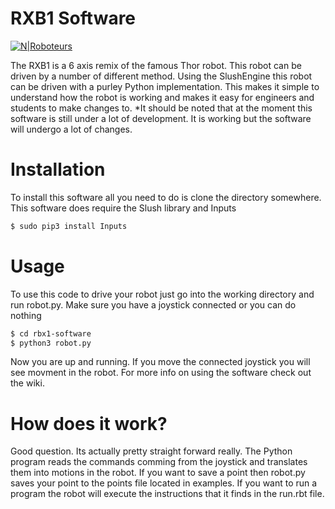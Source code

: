 # RXB1 Software

[![N|Roboteurs](https://cdn.shopify.com/s/files/1/0742/2899/files/logosmall.png?575371702457707276
)](https://www.roboteurs.com)

The RXB1 is a 6 axis remix of the famous Thor robot. This robot can be driven by a number of different method. Using the SlushEngine this robot can be driven with a purley Python implementation. This makes it simple to understand how the robot is working and makes it easy for engineers and students to make changes to.
*It should be noted that at the moment this software is still under a lot of development. It is working but the software will undergo a lot of changes. 
# Installation
To install this software all you need to do is clone the directory somewhere. This software does require the Slush library and Inputs
```sh
$ sudo pip3 install Inputs
```
# Usage
To use this code to drive your robot just go into the working directory and run robot.py. Make sure you have a joystick connected or you can do nothing
```sh
$ cd rbx1-software
$ python3 robot.py
```
Now you are up and running. If you move the connected joystick you will see movment in the robot. For more info on using the software check out the wiki.
# How does it work?
Good question. Its actually pretty straight forward really. The Python program reads the commands comming from the joystick and translates them into motions in the robot. If you want to save a point then robot.py saves your point to the points file located in examples. If you want to run a program the robot will execute the instructions that it finds in the run.rbt file. 







